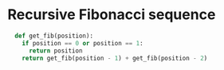 # Recursive Fibonacci sequence
```python
  def get_fib(position):
    if position == 0 or position == 1:
      return position
    return get_fib(position - 1) + get_fib(position - 2)
```
